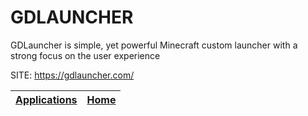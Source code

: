 # GDLAUNCHER
 
 GDLauncher is simple, yet powerful Minecraft custom launcher  with a strong focus on the user experience
 
 SITE: https://gdlauncher.com/

 | [Applications](https://portable-linux-apps.github.io/apps.html) | [Home](https://portable-linux-apps.github.io)
 | --- | --- |
